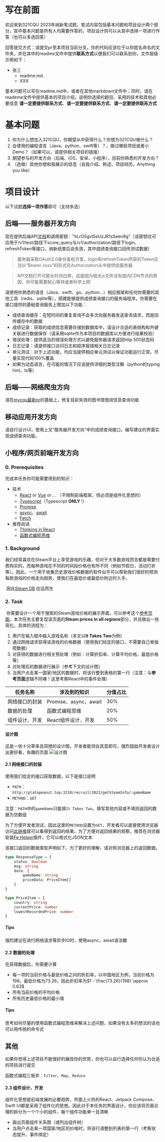 # 写在前面
欢迎来到321CQU 2023年纳新笔试题，笔试内容包括基本问题和项目设计两个部分，其中基本问题是所有人均需要作答的，项目设计则可以从其中选择一项进行作答（也可以多选回答）

回答提交方式：请提交pr至本项目当前分支，你的代码应该位于以你姓名命名的文件夹，并在其中的readme文件中提供**联系方式**以便我们可以联系到你，文件层级示例如下：
- 张三
	- readme.md
	- XXX

基本问题可以写在readme.md中，或者在其他markdown文件中；同时，请在reademe文件中提供基本的项目介绍，说明你选择的题目、采用的技术和其他必要信息
**请一定要提供联系方式**、**请一定要提供联系方式**、**请一定要提供联系方式**

# 基本问题
1. 你为什么想加入321CQU，你期望从中获得什么？你想为321CQU做什么？
2. 会使用的编程语言（Java、python、swift等）？，做过哪些项目或者小Demo？（如果可以，请提供相关项目的链接）
3. 期望参与的开发方向（后端、iOS、安卓、小程序），目前你熟悉的开发方向？
4. （选做）其他你想和我展示的信息（自我介绍、称述、项目经历，Anything you like）


# 项目设计
以下试题**选择一项作答**即可（支持多选）

## 后端——服务器开发方向
现在提供后端API[文档](https://api.321cqu.com/docs)和调用密钥："hLrOSgvl5eUzJR1sSeen9g"（该密钥仅可应用于/v1/test/路径下score_query与/v1/authorization/路径下login、refreshToken等接口，纳新结束后会失效，其中成绩查询接口回传测试数据）
> 服务器采取OAuth2.0身份鉴权方案，login和refreshToken所获的Token应当以“Bearer xxxx”的形式在Authorization头中提供给服务器

> API文档打开可能长时间白屏，这是因为相关js文件没有国内CDN节点的原因，你可能需要耐心等待或者科学上网

请使用你熟悉的语言（Java、swift、go、python…）相应框架和任何你需要的其他工具（redis、sqlite等），搭建能够提供成绩查询接口的服务端程序。你需要在接口提供的基础查询服务上增加以下功能：
- 成绩查询缓存：在短时间的重复查询不会多次向服务器发送查询请求，而是回传缓存中的数据
- 成绩记录：获取的成绩信息需要存储到数据库中，请设计合适的表结构和外键关联进行数据保存（请采用sqlite作为本项目的数据库以方便进行结果校验）
- 错误处理：提供适当的错误处理方式以避免服务器请求返回http 500状态码
- 日志记录：请提供接口访问日志和程序报错相关日志记录
- 单元测试：对于上述功能，均应当提供相应单元测试以保证功能运行正常。尽量实现代码100%覆盖
- 如果为动态语言，在可能的情况下应该提供详细的类型注解（python的typing hint，ts等）

## 后端——网络爬虫方向
请在[mycqu最新pr](https://github.com/Hagb/pymycqu/pull/10)的基础上，修复目前失效的图书馆借阅信息查询功能

## 移动应用开发方向
请自行设计UI，使用上文”服务器开发方向“中的成绩查询接口，编写建议的界面实现成绩查询功能。

## 小程序/网页前端开发方向
### 0. Prerequisites

完成本任务你可能需要用到的知识：

- 技术
  - [React](https://react.docschina.org/) or [Vue](https://cn.vuejs.org/) or ... （不限制前端框架，但必须是组件化思想的）
  - [Typescript](https://www.typescriptlang.org/)（Typescript **ONLY** !）
  - [Promise](https://developer.mozilla.org/zh-CN/docs/Web/JavaScript/Reference/Global_Objects/Promise)
  - [async](https://developer.mozilla.org/zh-CN/docs/Web/JavaScript/Reference/Statements/async_function)、[await](https://developer.mozilla.org/zh-CN/docs/Web/JavaScript/Reference/Operators/await)
  - [Fetch](https://developer.mozilla.org/zh-CN/docs/Web/API/Fetch_API/Using_Fetch)
- 推荐阅读
  - [Thinking in React](https://react.docschina.org/docs/thinking-in-react.html)
  - [函数式编程思维](https://book.douban.com/subject/26587213/)



### 1. Background

​	我们经常喜欢在Steam平台上享受游戏的乐趣，但对于大多数游戏而言都是需要付费购买的，而每种游戏在不同的时间段价格也有所不同（例如节假日，活动打折等）。因此，一个用于收集历史游戏价格数据的软件似乎可以帮助我们很好的预测每款游戏的价格走向趋势，使我们在最低价或最低价附近时入手。

​	因此[Steam DB](https://steamdb.info/) 应运而生



### 2. Task

​	你需要设计一个用于搜索的Steam游戏价格的展示界面，可以参考这个[参考页面](https://steamdb.info/app/1426210/)。本次任务主要复现该页面的**Steam prices in all regions**部分，并且做出一些简化。具体的流程为：

1. 用户在输入框中输入游戏名称（本文以**It Takes Two**为例）
2. 通过网络请求获得该游戏的价格数据（使用我们给定的接口，不需要自己单独爬数据）
3. 对获得的数据进行相关预处理（例如：计算折扣率、计算平均价格，最低价格等）
4. 对处理后的数据进行展示（参考下文的设计图）
5. 当用户点击某一国家/地区的数据时，将该行整到表格的第一行（注意：与**参考页面**逻辑不同噢！这里考察React中的事件处理）

| 任务名称       | 涉及到的知识          | 分值占比 |
| -------------- | --------------------- | -------- |
| 网络接口的封装 | Promise、async、await | 30%      |
| 数据的处理     | 函数式编程思维        | 20%      |
| 组件设计、开发 | React组件设计、开发   | 50%      |

#### 设计图

这是一张十分草率且简陋的设计图，开发者能领会其意即可，强烈鼓励开发者设计出更好看，有趣的页面
![设计图](./design.png)


#### 2.1 网络接口的封装

使用我们给定的接口获取数据，以下是接口说明

- `PATH`：`http://platopeanut.top:3210/recruit/2023/getSteamInfo/:gameName`
- `METHOD`：`GET`

注意：`PATH`中的`gameName`只能填`It Takes Two`，填写其他内容或不填则返回的数据为空数组

为了方便开发者测试，因此这里的`METHOD`设置为`GET`，开发者可以直接使用浏览器访问[此链接](http://platopeanut.top:3210/recruit/2023/getSteamInfo/It%20Takes%20Two)就可以看得到返回的结果。为了方便对返回结果的观察，推荐在浏览器安装[Fe Helper](https://www.baidufe.com/fehelper/index/index.html)插件，它可以格式化JSON文本

该接口返回的数据类型声明如下，为了更好的理解，请对照浏览器上的返回数据。

```typescript
type ResponseType = {
    status: boolean
    msg: string
    data: {
    	gameName: string
        priceData: PriceItem[]
    }
}

type PriceItem = {
	country: string
    currentPrice: number
    lowestRecordedPrice: number
}
```

##### Tips

强烈建议在进行网络请求等异步IO时，使用async，await语法糖

#### 2.2 数据的处理

在获得数据后，你需要计算

- 每一项的当前价格与最低价格之间的折扣率，以中国地区为例，当前价格为198，最低价格为73.26，因此折扣率为$1 - \frac{73.26}{198} \approx 0.63$
- 所有当前价格的平均价格
- 所有历史最低价格的最小值

##### Tips

思考如何尽量的使用函数式编程思维来解决上述问题，如果没有太多的想法的话也可以用传统的命令式

## 其他
如果你觉得上述项目不能很好的展现你的优势，你也可以自行选择任何你认为合适的项目进行提交

函数式编程三板斧：`Filter`、`Map`、`Reduce`



#### 2.3 组件设计、开发

组件化思想是前端发展的必要趋势，市面上火热的React、Jetpack Compose、Swift UI都是采用了组件化的思想。因此对于本任务的界面设计，你应该将页面合理的拆分为一个个小的组件，每个组件功能单一且清晰

- 画出页面组件关系图（或列出组件树）
- 当用户点击某一项国家/地区的价格时，将该行调整到列表的第一行（考察状态提升、事件绑定）
